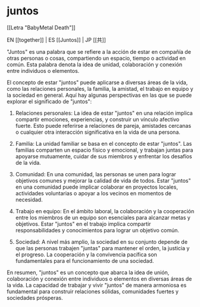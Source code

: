 # juntos

[[Letra "BabyMetal Death"]]

EN [[together]] | ES [[Juntos]] | JP [[共]] 

"Juntos" es una palabra que se refiere a la acción de estar en compañía de otras personas o cosas, compartiendo un espacio, tiempo o actividad en común. Esta palabra denota la idea de unidad, colaboración y conexión entre individuos o elementos.

El concepto de estar "juntos" puede aplicarse a diversas áreas de la vida, como las relaciones personales, la familia, la amistad, el trabajo en equipo y la sociedad en general. Aquí hay algunas perspectivas en las que se puede explorar el significado de "juntos":

1. Relaciones personales: La idea de estar "juntos" en una relación implica compartir emociones, experiencias, y construir un vínculo afectivo fuerte. Esto puede referirse a relaciones de pareja, amistades cercanas o cualquier otra interacción significativa en la vida de una persona.
    
2. Familia: La unidad familiar se basa en el concepto de estar "juntos". Las familias comparten un espacio físico y emocional, y trabajan juntas para apoyarse mutuamente, cuidar de sus miembros y enfrentar los desafíos de la vida.
    
3. Comunidad: En una comunidad, las personas se unen para lograr objetivos comunes y mejorar la calidad de vida de todos. Estar "juntos" en una comunidad puede implicar colaborar en proyectos locales, actividades voluntarias o apoyar a los vecinos en momentos de necesidad.
    
4. Trabajo en equipo: En el ámbito laboral, la colaboración y la cooperación entre los miembros de un equipo son esenciales para alcanzar metas y objetivos. Estar "juntos" en el trabajo implica compartir responsabilidades y conocimientos para lograr un objetivo común.
    
5. Sociedad: A nivel más amplio, la sociedad en su conjunto depende de que las personas trabajen "juntas" para mantener el orden, la justicia y el progreso. La cooperación y la convivencia pacífica son fundamentales para el funcionamiento de una sociedad.
    

En resumen, "juntos" es un concepto que abarca la idea de unión, colaboración y conexión entre individuos o elementos en diversas áreas de la vida. La capacidad de trabajar y vivir "juntos" de manera armoniosa es fundamental para construir relaciones sólidas, comunidades fuertes y sociedades prósperas.